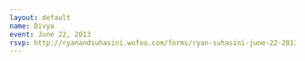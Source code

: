 ```yaml
---
layout: default
name: Divya
event: June 22, 2013
rsvp: http://ryanandsuhasini.wufoo.com/forms/ryan-suhasini-june-22-2013/
---
```


